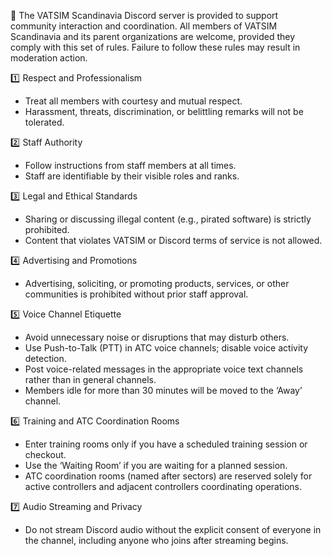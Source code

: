 
:bookmark: The VATSIM Scandinavia Discord server is provided to support community interaction and coordination. All members of VATSIM Scandinavia and its parent organizations are welcome, provided they comply with this set of rules. Failure to follow these rules may result in moderation action.

:one: Respect and Professionalism
* Treat all members with courtesy and mutual respect.
* Harassment, threats, discrimination, or belittling remarks will not be tolerated.

:two: Staff Authority
* Follow instructions from staff members at all times.
* Staff are identifiable by their visible roles and ranks.

:three: Legal and Ethical Standards
*  Sharing or discussing illegal content (e.g., pirated software) is strictly prohibited.
*  Content that violates VATSIM or Discord terms of service is not allowed.

:four: Advertising and Promotions
* Advertising, soliciting, or promoting products, services, or other communities is prohibited without prior staff approval.

:five: Voice Channel Etiquette
*  Avoid unnecessary noise or disruptions that may disturb others.
*  Use Push-to-Talk (PTT) in ATC voice channels; disable voice activity detection.
*  Post voice-related messages in the appropriate voice text channels rather than in general channels.
*  Members idle for more than 30 minutes will be moved to the ‘Away’ channel.

:six: Training and ATC Coordination Rooms
* Enter training rooms only if you have a scheduled training session or checkout.
* Use the ‘Waiting Room’ if you are waiting for a planned session.
* ATC coordination rooms (named after sectors) are reserved solely for active controllers and adjacent controllers coordinating operations.

:seven: Audio Streaming and Privacy
* Do not stream Discord audio without the explicit consent of everyone in the channel, including anyone who joins after streaming begins.
